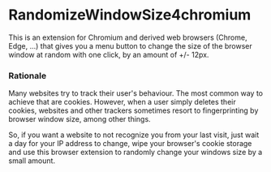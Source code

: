 # RandomizeWindowSize4chromium

This is an extension for Chromium and derived web browsers (Chrome, Edge, ...) that gives you a menu button to change the size of the browser window at random with one click, by an amount of +/- 12px.

### Rationale

Many websites try to track their user's behaviour. The most common way to achieve that are cookies. However, when a user simply deletes their cookies, websites and other trackers sometimes resort to fingerprinting by browser window size, among other things.

So, if you want a website to not recognize you from your last visit, just wait a day for your IP address to change, wipe your browser's cookie storage and use this browser extension to randomly change your windows size by a small amount.

